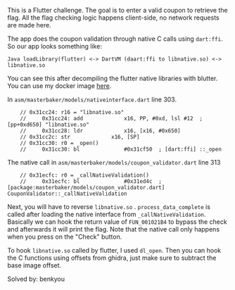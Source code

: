 This is a Flutter challenge. The goal is to enter a valid coupon to retrieve the flag. All the flag checking logic happens client-side, no network requests are made here.

The app does the coupon validation through native C calls using `dart:ffi`. So our app looks something like:
```
Java loadLibrary(flutter) <-> DartVM (daart:ffi to libnative.so) <-> libnative.so
```
You can see this after decompiling the flutter native libraries with blutter. You can use my docker image [here](<https://github.com/benkyousec/blutter-docker>).

In `asm/masterbaker/models/nativeinterface.dart` line 303.
```
    // 0x31cc24: r16 = "libnative.so"
    //     0x31cc24: add             x16, PP, #0xd, lsl #12  ; [pp+0xd650] "libnative.so"
    //     0x31cc28: ldr             x16, [x16, #0x650]
    // 0x31cc2c: str             x16, [SP]
    // 0x31cc30: r0 = _open()
    //     0x31cc30: bl              #0x31cf50  ; [dart:ffi] ::_open
```

The native call in `asm/masterbaker/models/coupon_validator.dart` line 313
```
    // 0x31ecfc: r0 = _callNativeValidation()
    //     0x31ecfc: bl              #0x31ed4c  ; [package:masterbaker/models/coupon_validator.dart] CouponValidator::_callNativeValidation
```
Next, you will have to reverse `libnative.so` . `process_data_complete` is called after loading the native interface from `_callNativeValidation`. Basically we can hook the return value of `FUN_001021B4` to bypass the check and afterwards it will print the flag. Note that the native call only happens when you press on the "Check" button.

To hook `libnative.so` called by flutter, I used `dl_open`. Then you can hook the C functions using offsets from ghidra, just make sure to subtract the base image offset.

Solved by: benkyou